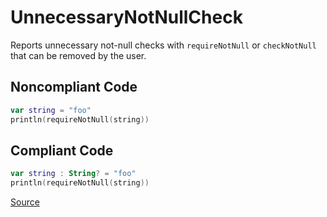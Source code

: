 # UnnecessaryNotNullCheck

Reports unnecessary not-null checks with `requireNotNull` or `checkNotNull` that can be removed by the user.

## Noncompliant Code

```kotlin
var string = "foo"
println(requireNotNull(string))
```
## Compliant Code

```kotlin
var string : String? = "foo"
println(requireNotNull(string))
```

[Source](https://arturbosch.github.io/detekt/potential-bugs.html#unnecessarynotnullcheck)
